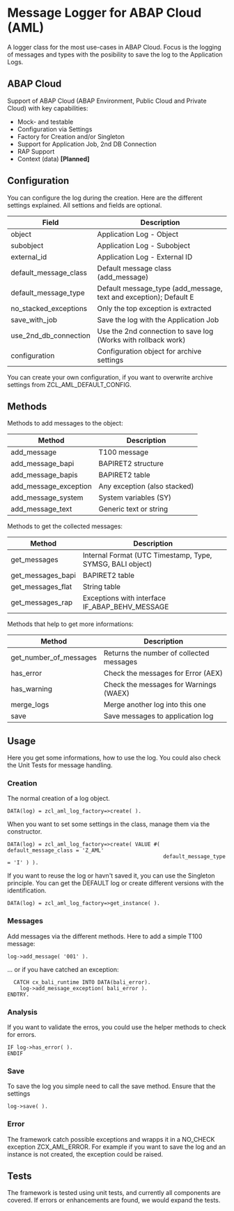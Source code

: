 # Message Logger for ABAP Cloud (AML)

A logger class for the most use-cases in ABAP Cloud. Focus is the logging of messages and types with the posibility to save the log to the Application Logs.

## ABAP Cloud
Support of ABAP Cloud (ABAP Environment, Public Cloud and Private Cloud) with key capabilities:

- Mock- and testable
- Configuration via Settings
- Factory for Creation and/or Singleton
- Support for Application Job, 2nd DB Connection
- RAP Support
- Context (data) **[Planned]**

## Configuration

You can configure the log during the creation. Here are the different settings explained. All settions and fields are optional.

| Field                 | Description                                                       |
|-----------------------|-------------------------------------------------------------------|
| object                | Application Log - Object                                          |
| subobject             | Application Log - Subobject                                       |
| external_id           | Application Log - External ID                                     |
| default_message_class | Default message class (add_message)                               |
| default_message_type  | Default message_type (add_message, text and exception); Default E |
| no_stacked_exceptions | Only the top exception is extracted                               |
| save_with_job         | Save the log with the Application Job                             |
| use_2nd_db_connection | Use the 2nd connection to save log (Works with rollback work)     |
| configuration         | Configuration object for archive settings                         |

You can create your own configuration, if you want to overwrite archive settings from ZCL_AML_DEFAULT_CONFIG.

## Methods

Methods to add messages to the object:

| Method                | Description                  |
|-----------------------|------------------------------|
| add_message           | T100 message                 |
| add_message_bapi      | BAPIRET2 structure           |
| add_message_bapis     | BAPIRET2 table               |
| add_message_exception | Any exception (also stacked) |
| add_message_system    | System variables (SY)        |
| add_message_text      | Generic text or string       |

Methods to get the collected messages:

| Method            | Description                                               |
|-------------------|-----------------------------------------------------------|
| get_messages      | Internal Format (UTC Timestamp, Type, SYMSG, BALI object) |
| get_messages_bapi | BAPIRET2 table                                            |
| get_messages_flat | String table                                              |
| get_messages_rap  | Exceptions with interface IF_ABAP_BEHV_MESSAGE            |

Methods that help to get more informations:

| Method                 | Description                              |
|------------------------|------------------------------------------|
| get_number_of_messages | Returns the number of collected messages |
| has_error              | Check the messages for Error (AEX)       |
| has_warning            | Check the messages for Warnings (WAEX)   |
| merge_logs             | Merge another log into this one          |
| save                   | Save messages to application log         |

## Usage

Here you get some informations, how to use the log. You could also check the Unit Tests for message handling.

### Creation

The normal creation of a log object.

```ABAP
DATA(log) = zcl_aml_log_factory=>create( ).
```

When you want to set some settings in the class, manage them via the constructor.

```ABAP
DATA(log) = zcl_aml_log_factory=>create( VALUE #( default_message_class = 'Z_AML'
                                                  default_message_type  = 'I' ) ).
```                                                  

If you want to reuse the log or havn't saved it, you can use the Singleton principle. You can get the DEFAULT log or create different versions with the identification.

```ABAP
DATA(log) = zcl_aml_log_factory=>get_instance( ).
```

### Messages

Add messages via the different methods. Here to add a simple T100 message:

```ABAP
log->add_message( '001' ).
```

... or if you have catched an exception:

```ABAP
  CATCH cx_bali_runtime INTO DATA(bali_error).
    log->add_message_exception( bali_error ).
ENDTRY.
```

### Analysis

If you want to validate the erros, you could use the helper methods to check for errors.

```ABAP
IF log->has_error( ).
ENDIF
```

### Save

To save the log you simple need to call the save method. Ensure that the settings

```ABAP
log->save( ).
```

### Error

The framework catch possible exceptions and wrapps it in a NO_CHECK exception ZCX_AML_ERROR. For example if you want to save the log and an instance is not created, the exception could be raised.

## Tests

The framework is tested using unit tests, and currently all components are covered. If errors or enhancements are found, we would expand the tests.
